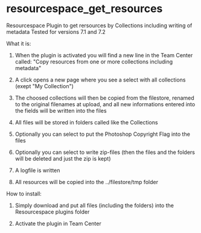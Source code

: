 # resourcespace_get_resources
Resourcespace Plugin to get rersources by Collections including writing of metadata
Tested for versions 7.1 and 7.2

What it is:

1. When the plugin is activated you will find a new line in the Team Center called: "Copy resources from one or more collections including metadata"

2. A click opens a new page where you see a select with all collections (exept "My Collection")

3. The choosed collections will then be copied from the filestore, renamed to the original filenames at upload, and all new informations entered into the fields will be written into the files

4. All files will be stored in folders called like the Collections

5. Optionally you can select to put the Photoshop Copyright Flag into the files

6. Optionally you can select to write zip-files (then the files and the folders will be deleted and just the zip is kept)

7. A logfile is written

8. All resources will be copied into the ../filestore/tmp folder

How to install:

1. Simply download and put all files (including the folders) into the Resourcespace plugins folder

2. Activate the plugin in Team Center
